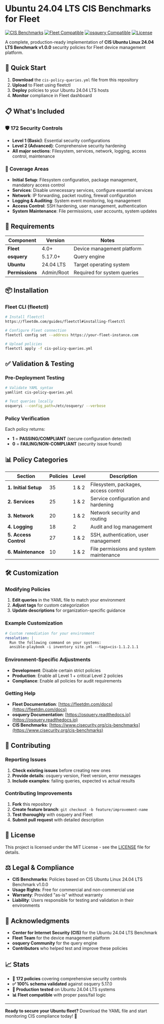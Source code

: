 # Ubuntu 24.04 LTS CIS Benchmarks for Fleet

[![CIS Benchmarks](https://img.shields.io/badge/CIS-Ubuntu%2024.04%20LTS-blue)](https://www.cisecurity.org/cis-benchmarks)
[![Fleet Compatible](https://img.shields.io/badge/Fleet-4.0%2B-green)](https://fleetdm.com/)
[![osquery Compatible](https://img.shields.io/badge/osquery-5.17.0%2B-orange)](https://osquery.io/)
[![License](https://img.shields.io/badge/License-MIT-yellow.svg)](LICENSE)

A complete, production-ready implementation of **CIS Ubuntu Linux 24.04 LTS Benchmark v1.0.0** security policies for Fleet device management platform.

## 🚀 Quick Start

1. **Download** the `cis-policy-queries.yml` file from this repository
2. **Upload** to Fleet using fleetctl
3. **Deploy** policies to your Ubuntu 24.04 LTS hosts
4. **Monitor** compliance in Fleet dashboard

## 📋 What's Included

### 🛡️ **172 Security Controls**
- **Level 1 (Basic)**: Essential security configurations
- **Level 2 (Advanced)**: Comprehensive security hardening
- **All major sections**: Filesystem, services, network, logging, access control, maintenance

### 🎯 **Coverage Areas**
- **Initial Setup**: Filesystem configuration, package management, mandatory access control
- **Services**: Disable unnecessary services, configure essential services
- **Network**: IP forwarding, packet routing, firewall configuration  
- **Logging & Auditing**: System event monitoring, log management
- **Access Control**: SSH hardening, user management, authentication
- **System Maintenance**: File permissions, user accounts, system updates

## 🔧 Requirements

| Component | Version | Notes |
|-----------|---------|-------|
| **Fleet** | 4.0+ | Device management platform |
| **osquery** | 5.17.0+ | Query engine |
| **Ubuntu** | 24.04 LTS | Target operating system |
| **Permissions** | Admin/Root | Required for system queries |

## 📦 Installation

### Fleet CLI (fleetctl)
```bash
# Install fleetctl
https://fleetdm.com/guides/fleetctl#installing-fleetctl

# Configure Fleet connection
fleetctl config set --address https://your-fleet-instance.com

# Upload policies
fleetctl apply -f cis-policy-queries.yml
```

## ✅ Validation & Testing

### Pre-Deployment Testing
```bash
# Validate YAML syntax
yamllint cis-policy-queries.yml

# Test queries locally
osqueryi --config_path=/etc/osquery/ --verbose
```

### Policy Verification
Each policy returns:
- **1** = **PASSING/COMPLIANT** (secure configuration detected)
- **0** = **FAILING/NON-COMPLIANT** (security issue found)

## 📊 Policy Categories

| Section | Policies | Level | Description |
|---------|----------|-------|-------------|
| **1. Initial Setup** | 35 | 1 & 2 | Filesystem, packages, access control |
| **2. Services** | 25 | 1 & 2 | Service configuration and hardening |
| **3. Network** | 20 | 1 & 2 | Network security and routing |
| **4. Logging** | 18 | 2 | Audit and log management |
| **5. Access Control** | 27 | 1 & 2 | SSH, authentication, user management |
| **6. Maintenance** | 10 | 1 & 2 | File permissions and system maintenance |

## 🛠️ Customization

### Modifying Policies
1. **Edit queries** in the YAML file to match your environment
2. **Adjust tags** for custom categorization
3. **Update descriptions** for organization-specific guidance

### Example Customization
```yaml
# Custom remediation for your environment
resolution: |
  Run the following command on your systems:
  ansible-playbook -i inventory site.yml --tags=cis-1.1.2.1.1
```

### Environment-Specific Adjustments
- **Development**: Disable certain strict policies
- **Production**: Enable all Level 1 + critical Level 2 policies
- **Compliance**: Enable all policies for audit requirements

### Getting Help
- **Fleet Documentation**: [https://fleetdm.com/docs](https://fleetdm.com/docs)
- **osquery Documentation**: [https://osquery.readthedocs.io](https://osquery.readthedocs.io)
- **CIS Benchmarks**: [https://www.cisecurity.org/cis-benchmarks](https://www.cisecurity.org/cis-benchmarks)

## 🤝 Contributing

### Reporting Issues
1. **Check existing issues** before creating new ones
2. **Provide details**: osquery version, Fleet version, error messages
3. **Include examples**: failing queries, expected vs actual results

### Contributing Improvements
1. **Fork** this repository
2. **Create feature branch**: `git checkout -b feature/improvement-name`
3. **Test thoroughly** with osquery and Fleet
4. **Submit pull request** with detailed description

## 📝 License

This project is licensed under the MIT License - see the [LICENSE](LICENSE) file for details.

## ⚖️ Legal & Compliance

- **CIS Benchmarks**: Policies based on CIS Ubuntu Linux 24.04 LTS Benchmark v1.0.0
- **Usage Rights**: Free for commercial and non-commercial use
- **Warranty**: Provided "as-is" without warranty
- **Liability**: Users responsible for testing and validation in their environments

## 🙏 Acknowledgments

- **Center for Internet Security (CIS)** for the Ubuntu 24.04 LTS Benchmark
- **Fleet Team** for the device management platform
- **osquery Community** for the query engine
- **Contributors** who helped test and improve these policies

## 📈 Stats

- **🎯 172 policies** covering comprehensive security controls
- **✅ 100% schema validated** against osquery 5.17.0
- **🔧 Production tested** on Ubuntu 24.04 LTS systems
- **📊 Fleet compatible** with proper pass/fail logic

---

**Ready to secure your Ubuntu fleet?** Download the YAML file and start monitoring CIS compliance today! 🚀
